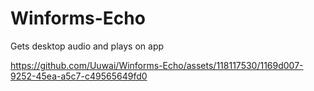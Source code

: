 # Winforms-Echo
Gets desktop audio and plays on app



https://github.com/Uuwai/Winforms-Echo/assets/118117530/1169d007-9252-45ea-a5c7-c49565649fd0

